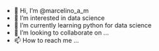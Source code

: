 - 👋 Hi, I’m @marcelino_a_m
- 👀 I’m interested in data science
- 🌱 I’m currently learning python for data science
- 💞️ I’m looking to collaborate on ...
- 📫 How to reach me ...

<!---
takasugi007/takasugi007 is a ✨ special ✨ repository because its `README.md` (this file) appears on your GitHub profile.
You can click the Preview link to take a look at your changes.
--->
